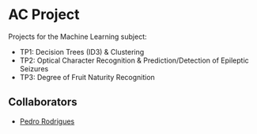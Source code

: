 # AC Project
Projects for the Machine Learning subject:
- TP1: Decision Trees (ID3) & Clustering
- TP2: Optical Character Recognition & Prediction/Detection of Epileptic Seizures 
- TP3: Degree of Fruit Naturity Recognition

## Collaborators
- [Pedro Rodrigues](https://github.com/pedromig/)
